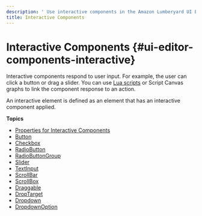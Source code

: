 ```yaml
---
description: ' Use interactive components in the Amazon Lumberyard UI Editor. '
title: Interactive Components
---
```

# Interactive Components {#ui-editor-components-interactive}

Interactive components respond to user input\. For example, the user can click a button or drag a slider\. You can use [Lua scripts](/docs/user-guide/features/interactivity/user-interface/editor/loading-canvases-lua.md) or Script Canvas graphs to link the component response to an action\.

An interactive element is defined as an element that has an interactive component applied\.

**Topics**
+ [Properties for Interactive Components](/docs/user-guide/features/interactivity/user-interface/editor/components-interactive-properties.md)
+ [Button](/docs/user-guide/features/interactivity/user-interface/editor/components-button.md)
+ [Checkbox](/docs/user-guide/features/interactivity/user-interface/editor/checkbox-components.md)
+ [RadioButton](/docs/user-guide/features/interactivity/user-interface/editor/components-radiobutton.md)
+ [RadioButtonGroup](/docs/user-guide/features/interactivity/user-interface/editor/components-radiobuttongroup.md)
+ [Slider](/docs/user-guide/features/interactivity/user-interface/editor/slider-components.md)
+ [TextInput](/docs/user-guide/features/interactivity/user-interface/editor/components-textinput.md)
+ [ScrollBar](/docs/user-guide/features/interactivity/user-interface/editor/components-scrollbar.md)
+ [ScrollBox](/docs/user-guide/features/interactivity/user-interface/editor/components-scrollbox.md)
+ [Draggable](/docs/user-guide/features/interactivity/user-interface/editor/components-draggable.md)
+ [DropTarget](/docs/user-guide/features/interactivity/user-interface/editor/components-drop-target.md)
+ [Dropdown](/docs/user-guide/features/interactivity/user-interface/editor/components-dropdown.md)
+ [DropdownOption](/docs/user-guide/features/interactivity/user-interface/editor/components-dropdownoption.md)
